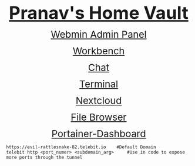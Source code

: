 <p style="text-align:center"><span style="font-size:48px"><u><strong>Pranav&#39;s Home Vault</strong></u></span></p>

<p style="text-align:center"><span style="font-size:26px"><a href="https://webmin.evil-rattlesnake-82.telebit.io/">Webmin Admin Panel</a></span></p>

<p style="text-align:center"><span style="font-size:26px"><a href="https://workbench.evil-rattlesnake-82.telebit.io/">Workbench</a></span></p>

<p style="text-align:center"><span style="font-size:26px"><a href="https://chat.evil-rattlesnake-82.telebit.io/">Chat</a></span></p>

<p style="text-align:center"><span style="font-size:26px"><a href="https://terminal.evil-rattlesnake-82.telebit.io/">Terminal</a></span></p>

<p style="text-align:center"><span style="font-size:26px"><a href="https://nextcloud.evil-rattlesnake-82.telebit.io/">Nextcloud</a></span></p>

<p style="text-align:center"><span style="font-size:26px"><a href="https://files.evil-rattlesnake-82.telebit.io/">File Browser</a></span></p>

<p style="text-align:center"><span style="font-size:26px"><a href="https://portainer.evil-rattlesnake-82.telebit.io/">Portainer-Dashboard</a></span></p>
<pre>
<code class="language-bash">https://evil-rattlesnake-82.telebit.io    #Default Domain
telebit http &lt;port_numer&gt; &lt;subdomain_arg&gt;     #Use in code to expose more ports through the tunnel</code></pre>
